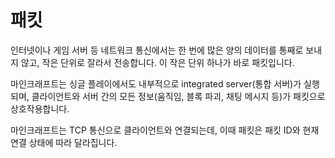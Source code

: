 # 패킷

인터넷이나 게임 서버 등 네트워크 통신에서는 한 번에 많은 양의 데이터를 통째로 보내지 않고,
작은 단위로 잘라서 전송합니다. 이 작은 단위 하나가 바로 패킷입니다.

마인크래프트는 싱글 플레이에서도 내부적으로 integrated server(통합 서버)가 실행되며,
클라이언트와 서버 간의 모든 정보(움직임, 블록 파괴, 채팅 메시지 등)가 패킷으로 상호작용합니다.

마인크래프트는 TCP 통신으로 클라이언트와 연결되는데,
이때 패킷은 패킷 ID와 현재 연결 상태에 따라 달라집니다.

